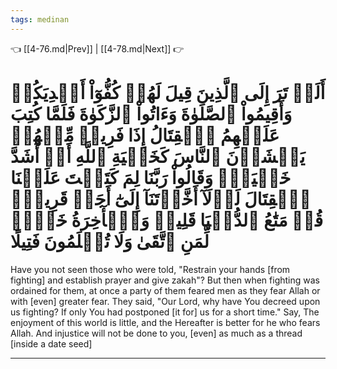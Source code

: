 ```yaml
---
tags: medinan
---
```


👈 [[4-76.md|Prev]] | [[4-78.md|Next]] 👉

# أَلَمۡ تَرَ إِلَى ٱلَّذِينَ قِيلَ لَهُمۡ كُفُّوٓاْ أَيۡدِيَكُمۡ وَأَقِيمُواْ ٱلصَّلَوٰةَ وَءَاتُواْ ٱلزَّكَوٰةَ فَلَمَّا كُتِبَ عَلَيۡهِمُ ٱلۡقِتَالُ إِذَا فَرِيقٞ مِّنۡهُمۡ يَخۡشَوۡنَ ٱلنَّاسَ كَخَشۡيَةِ ٱللَّهِ أَوۡ أَشَدَّ خَشۡيَةٗۚ وَقَالُواْ رَبَّنَا لِمَ كَتَبۡتَ عَلَيۡنَا ٱلۡقِتَالَ لَوۡلَآ أَخَّرۡتَنَآ إِلَىٰٓ أَجَلٖ قَرِيبٖۗ قُلۡ مَتَٰعُ ٱلدُّنۡيَا قَلِيلٞ وَٱلۡأٓخِرَةُ خَيۡرٞ لِّمَنِ ٱتَّقَىٰ وَلَا تُظۡلَمُونَ فَتِيلًا

Have you not seen those who were told, "Restrain your hands [from fighting] and establish prayer and give zakah"? But then when fighting was ordained for them, at once a party of them feared men as they fear Allah or with [even] greater fear. They said, "Our Lord, why have You decreed upon us fighting? If only You had postponed [it for] us for a short time." Say, The enjoyment of this world is little, and the Hereafter is better for he who fears Allah. And injustice will not be done to you, [even] as much as a thread [inside a date seed]

---

